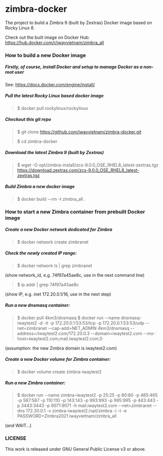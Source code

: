 # zimbra-docker
The project to build a Zimbra 9 (built by Zextras) Docker image based on Rocky Linux 8.

Check out the built image on Docker Hub: https://hub.docker.com/r/iwayvietnam/zimbra_all

### How to build a new Docker image
##### Firstly, of course, install Docker and setup to manage Docker as a non-root user
See: https://docs.docker.com/engine/install/

##### Pull the latest Rocky Linux based docker image
> $ docker pull rockylinux/rockylinux

##### Checkout this git repo
> $ git clone https://github.com/iwayvietnam/zimbra-docker.git
>
> $ cd zimbra-docker

##### Download the latest Zimbra 9 (built by Zextras)
> $ wget -O opt/zimbra-install/zcs-9.0.0_OSE_RHEL8_latest-zextras.tgz https://download.zextras.com/zcs-9.0.0_OSE_RHEL8_latest-zextras.tgz

##### Build Zimbra a new docker image
> $ docker build --rm -t zimbra_all .

### How to start a new Zimbra container from prebuilt Docker image
##### Create a new Docker network dedicated for Zimbra
> $ docker network create zimbranet

##### Check the newly created IP range:
> $ docker network ls | grep zimbranet

(show network_id, e.g. 74f97a45ae8c, use in the next command line)

> $ ip addr | grep 74f97a45ae8c

(show IP, e.g. inet 172.20.0.1/16, use in the next step)

##### Run a new dnsmasq container:
> $ docker pull 4km3/dnsmasq
> $ docker run --name dnsmasq-iwaytest2 -d -it -p 172.20.0.1:53:53/tcp -p 172.20.0.1:53:53/udp --net=zimbranet --cap-add=NET_ADMIN 4km3/dnsmasq --address=/iwaytest2.com/172.20.0.3 --domain=iwaytest2.com --mx-host=iwaytest2.com,mail.iwaytest2.com,0

(assumption: the new Zimbra domain is iwaytest2.com)

##### Create a new Docker volume for Zimbra container:
> $ docker volume create zimbra-iwaytest2

##### Run a new Zimbra container:
> $ docker run --name zimbra-iwaytest2 -p 25:25 -p 80:80 -p 465:465 -p 587:587 -p 110:110 -p 143:143 -p 993:993 -p 995:995 -p 443:443 -p 3443:3443 -p 9071:9071 -h mail.iwaytest2.com --net=zimbranet --dns 172.20.0.1 -v zimbra-iwaytest2:/opt/zimbra -i -t -e PASSWORD=Zimbra2021 iwayvietnam/zimbra_all

(and WAIT...)

### LICENSE
This work is released under GNU General Public License v3 or above.
